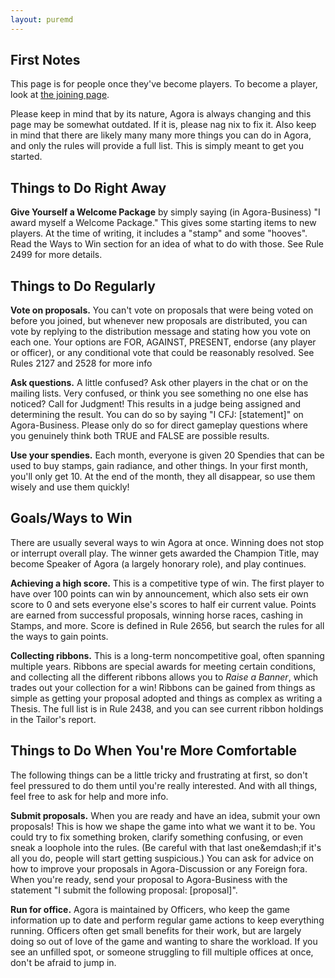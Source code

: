 ```yaml
---
layout: puremd
---
```


## First Notes

This page is for people once they've become players. To become a player, look at [the joining page](join).

Please keep in mind that by its nature, Agora is always changing and this page may be somewhat outdated. If it is, please nag nix to fix it. Also keep in mind that there are likely many many more things you can do in Agora, and only the rules will provide a full list. This is simply meant to get you started. 

## Things to Do Right Away

**Give Yourself a Welcome Package** by simply saying (in Agora-Business) "I award myself a Welcome Package." This gives some starting items to new players. At the time of writing, it includes a "stamp" and some "hooves". Read the Ways to Win section for an idea of what to do with those. See Rule 2499 for more details.

## Things to Do Regularly

**Vote on proposals.** You can't vote on proposals that were being voted on before you joined, but whenever new proposals are distributed, you can vote by replying to the distribution message and stating how you vote on each one. Your options are FOR, AGAINST, PRESENT, endorse (any player or officer), or any conditional vote that could be reasonably resolved. See Rules 2127 and 2528 for more info

**Ask questions.** A little confused? Ask other players in the chat or on the mailing lists. Very confused, or think you see something no one else has noticed? Call for Judgment! This results in a judge being assigned and determining the result. You can do so by saying "I CFJ: \[statement\]" on Agora-Business. Please only do so for direct gameplay questions where you genuinely think both TRUE and FALSE are possible results.

**Use your spendies.** Each month, everyone is given 20 Spendies that can be used to buy stamps, gain radiance, and other things. In your first month, you'll only get 10. At the end of the month, they all disappear, so use them wisely and use them quickly!

## Goals/Ways to Win

There are usually several ways to win Agora at once. Winning does not stop or interrupt overall play. The winner gets awarded the Champion Title, may become Speaker of Agora (a largely honorary role), and play continues.

**Achieving a high score.** This is a competitive type of win. The first player to have over 100 points can win by announcement, which also sets eir own score to 0 and sets everyone else's scores to half eir current value. Points are earned from successful proposals, winning horse races, cashing in Stamps, and more. Score is defined in Rule 2656, but search the rules for all the ways to gain points.</p>

**Collecting ribbons.** This is a long-term noncompetitive goal, often spanning multiple years. Ribbons are special awards for meeting certain conditions, and collecting all the different ribbons allows you to _Raise a Banner_, which trades out your collection for a win! Ribbons can be gained from things as simple as getting your proposal adopted and things as complex as writing a Thesis. The full list is in Rule 2438, and you can see current ribbon holdings in the Tailor's report.

## Things to Do When You're More Comfortable

The following things can be a little tricky and frustrating at first, so don't feel pressured to do them until you're really interested. And with all things, feel free to ask for help and more info.

**Submit proposals.** When you are ready and have an idea, submit your own proposals! This is how we shape the game into what we want it to be. You could try to fix something broken, clarify something confusing, or even sneak a loophole into the rules. (Be careful with that last one&emdash;if it's all you do, people will start getting suspicious.) You can ask for advice on how to improve your proposals in Agora-Discussion or any Foreign fora. When you're ready, send your proposal to Agora-Business with the statement "I submit the following proposal: \[proposal\]".

**Run for office.** Agora is maintained by Officers, who keep the game information up to date and perform regular game actions to keep everything running. Officers often get small benefits for their work, but are largely doing so out of love of the game and wanting to share the workload. If you see an unfilled spot, or someone struggling to fill multiple offices at once, don't be afraid to jump in.
